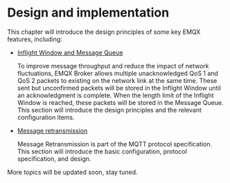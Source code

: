 # Design and implementation

This chapter will introduce the design principles of some key EMQX features, including:

- [Inflight Window and Message Queue](./inflight-window-and-message-queue)

  To improve message throughput and reduce the impact of network fluctuations, EMQX Broker allows multiple unacknowledged QoS 1 and QoS 2 packets to existing on the network link at the same time. These sent but unconfirmed packets will be stored in the Inflight Window until an acknowledgment is complete. When the length limit of the Inflight Window is reached, these packets will be stored in the Message Queue. This section will introduce the design principles and the relevant configuration items. 

- [Message retransmission](./retransmission.md)

  Message Retransmission is part of the MQTT protocol specification. This section will introduce the basic configuration, protocol specification, and design.

More topics will be updated soon, stay tuned.

